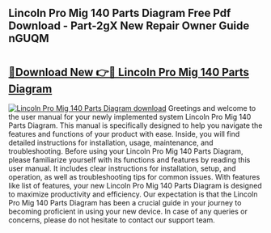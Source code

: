 ## Lincoln Pro Mig 140 Parts Diagram Free Pdf Download - Part-2gX New Repair Owner Guide nGUQM

# <h2><a href="http://dfkb56.blite.top/?on=Lincoln+Pro+Mig+140+Parts+Diagram">🔗Download New 👉🔴 Lincoln Pro Mig 140 Parts Diagram</a></h2>

[![Lincoln Pro Mig 140 Parts Diagram download](https://i.imgur.com/lujVjoI.png)](http://dfkb56.blite.top/?on=Lincoln+Pro+Mig+140+Parts+Diagram)
Greetings and welcome to the user manual for your newly implemented system Lincoln Pro Mig 140 Parts Diagram. This manual is specifically designed to help you navigate the features and functions of your product with ease. Inside, you will find detailed instructions for installation, usage, maintenance, and troubleshooting. Before using your Lincoln Pro Mig 140 Parts Diagram, please familiarize yourself with its functions and features by reading this user manual. It includes clear instructions for installation, setup, and operation, as well as troubleshooting tips for common issues. With features like list of features, your new Lincoln Pro Mig 140 Parts Diagram is designed to maximize productivity and efficiency. Our expectation is that the Lincoln Pro Mig 140 Parts Diagram has been a crucial guide in your journey to becoming proficient in using your new device. In case of any queries or concerns, please do not hesitate to contact our support team.

